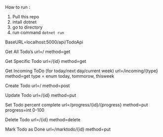 How to run :
1. Pull this repo
2. intall dotnet
3. go to directory
4. run command `dotnet run`

BaseURL=localhost:5000/api/TodoApi

Get All Todo’s
url=/
method=get

Get Specific Todo
url=/{id}
method=get

Get Incoming ToDo (for today/next day/current week)
url=/incoming/{type}
method=get
type = enum today, tommorow, thisweek

Create Todo
url=/
method=post

Update Todo
url=/{id}
method=put

Set Todo percent complete
url=/progress/{id}/{progress}
method=put
progress=int 0-100

Delete Todo
url=/{id}
method=delete

Mark Todo as Done
url=/marktodo/{id}
method=put
